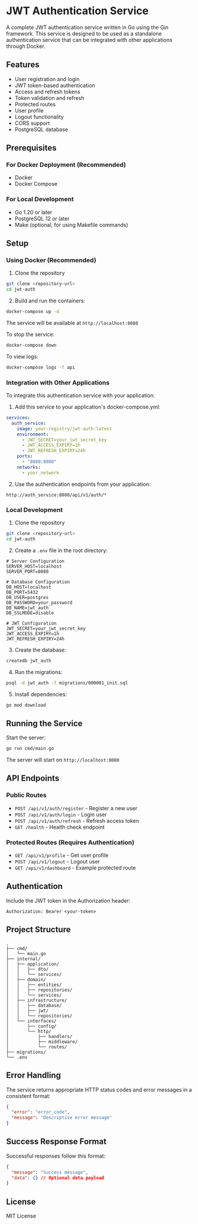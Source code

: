 # JWT Authentication Service

A complete JWT authentication service written in Go using the Gin framework. This service is designed to be used as a standalone authentication service that can be integrated with other applications through Docker.

## Features

- User registration and login
- JWT token-based authentication
- Access and refresh tokens
- Token validation and refresh
- Protected routes
- User profile
- Logout functionality
- CORS support
- PostgreSQL database

## Prerequisites

### For Docker Deployment (Recommended)
- Docker
- Docker Compose

### For Local Development
- Go 1.20 or later
- PostgreSQL 12 or later
- Make (optional, for using Makefile commands)

## Setup

### Using Docker (Recommended)

1. Clone the repository
```bash
git clone <repository-url>
cd jwt-auth
```

2. Build and run the containers:
```bash
docker-compose up -d
```

The service will be available at `http://localhost:8080`

To stop the service:
```bash
docker-compose down
```

To view logs:
```bash
docker-compose logs -f api
```

### Integration with Other Applications

To integrate this authentication service with your application:

1. Add this service to your application's docker-compose.yml:
```yaml
services:
  auth_service:
    image: your-registry/jwt-auth:latest
    environment:
      - JWT_SECRET=your_jwt_secret_key
      - JWT_ACCESS_EXPIRY=1h
      - JWT_REFRESH_EXPIRY=24h
    ports:
      - "8080:8080"
    networks:
      - your_network
```

2. Use the authentication endpoints from your application:
```
http://auth_service:8080/api/v1/auth/*
```

### Local Development

1. Clone the repository
```bash
git clone <repository-url>
cd jwt-auth
```

2. Create a `.env` file in the root directory:
```env
# Server Configuration
SERVER_HOST=localhost
SERVER_PORT=8080

# Database Configuration
DB_HOST=localhost
DB_PORT=5432
DB_USER=postgres
DB_PASSWORD=your_password
DB_NAME=jwt_auth
DB_SSLMODE=disable

# JWT Configuration
JWT_SECRET=your_jwt_secret_key
JWT_ACCESS_EXPIRY=1h
JWT_REFRESH_EXPIRY=24h
```

3. Create the database:
```bash
createdb jwt_auth
```

4. Run the migrations:
```bash
psql -d jwt_auth -f migrations/000001_init.sql
```

5. Install dependencies:
```bash
go mod download
```

## Running the Service

Start the server:
```bash
go run cmd/main.go
```

The server will start on `http://localhost:8080`

## API Endpoints

### Public Routes

- `POST /api/v1/auth/register` - Register a new user
- `POST /api/v1/auth/login` - Login user
- `POST /api/v1/auth/refresh` - Refresh access token
- `GET /health` - Health check endpoint

### Protected Routes (Requires Authentication)

- `GET /api/v1/profile` - Get user profile
- `POST /api/v1/logout` - Logout user
- `GET /api/v1/dashboard` - Example protected route

## Authentication

Include the JWT token in the Authorization header:
```
Authorization: Bearer <your-token>
```

## Project Structure

```
.
├── cmd/
│   └── main.go
├── internal/
│   ├── application/
│   │   ├── dto/
│   │   └── services/
│   ├── domain/
│   │   ├── entities/
│   │   ├── repositories/
│   │   └── services/
│   ├── infrastructure/
│   │   ├── database/
│   │   ├── jwt/
│   │   └── repositories/
│   └── interfaces/
│       ├── config/
│       └── http/
│           ├── handlers/
│           ├── middleware/
│           └── routes/
├── migrations/
└── .env
```

## Error Handling

The service returns appropriate HTTP status codes and error messages in a consistent format:

```json
{
  "error": "error_code",
  "message": "Descriptive error message"
}
```

## Success Response Format

Successful responses follow this format:

```json
{
  "message": "Success message",
  "data": {} // Optional data payload
}
```

## License

MIT License
